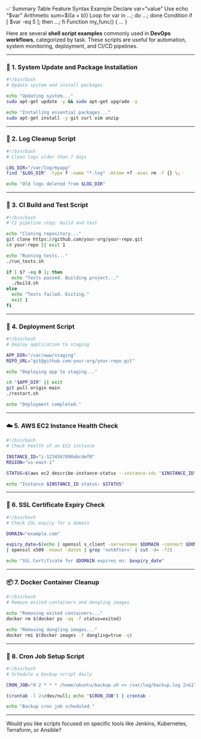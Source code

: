 ✅ Summary Table
Feature	Syntax Example
Declare	var="value"
Use	echo "$var"
Arithmetic	sum=$((a + b))
Loop	for var in ...; do ...; done
Condition	if [ $var -eq 5 ]; then ...; fi
Function	my_func() { ... }


 Here are several **shell script examples** commonly used in **DevOps workflows**, categorized by task. These scripts are useful for automation, system monitoring, deployment, and CI/CD pipelines.

---

### 🔧 1. **System Update and Package Installation**

```bash
#!/bin/bash
# Update system and install packages

echo "Updating system..."
sudo apt-get update -y && sudo apt-get upgrade -y

echo "Installing essential packages..."
sudo apt-get install -y git curl vim unzip
```

---

### 🧹 2. **Log Cleanup Script**

```bash
#!/bin/bash
# Clean logs older than 7 days

LOG_DIR="/var/log/myapp"
find "$LOG_DIR" -type f -name "*.log" -mtime +7 -exec rm -f {} \;

echo "Old logs deleted from $LOG_DIR"
```

---

### 🧪 3. **CI Build and Test Script**

```bash
#!/bin/bash
# CI pipeline step: build and test

echo "Cloning repository..."
git clone https://github.com/your-org/your-repo.git
cd your-repo || exit 1

echo "Running tests..."
./run_tests.sh

if [ $? -eq 0 ]; then
  echo "Tests passed. Building project..."
  ./build.sh
else
  echo "Tests failed. Exiting."
  exit 1
fi
```

---

### 🚀 4. **Deployment Script**

```bash
#!/bin/bash
# Deploy application to staging

APP_DIR="/var/www/staging"
REPO_URL="git@github.com:your-org/your-repo.git"

echo "Deploying app to staging..."

cd "$APP_DIR" || exit
git pull origin main
./restart.sh

echo "Deployment completed."
```

---

### ☁️ 5. **AWS EC2 Instance Health Check**

```bash
#!/bin/bash
# Check health of an EC2 instance

INSTANCE_ID="i-1234567890abcdef0"
REGION="us-east-1"

STATUS=$(aws ec2 describe-instance-status --instance-ids "$INSTANCE_ID" --region "$REGION" --query "InstanceStatuses[0].InstanceStatus.Status" --output text)

echo "Instance $INSTANCE_ID status: $STATUS"
```

---

### 🔐 6. **SSL Certificate Expiry Check**

```bash
#!/bin/bash
# Check SSL expiry for a domain

DOMAIN="example.com"

expiry_date=$(echo | openssl s_client -servername $DOMAIN -connect $DOMAIN:443 2>/dev/null \
| openssl x509 -noout -dates | grep 'notAfter=' | cut -d= -f2)

echo "SSL Certificate for $DOMAIN expires on: $expiry_date"
```

---

### 📦 7. **Docker Container Cleanup**

```bash
#!/bin/bash
# Remove exited containers and dangling images

echo "Removing exited containers..."
docker rm $(docker ps -aq -f status=exited)

echo "Removing dangling images..."
docker rmi $(docker images -f dangling=true -q)
```

---

### 📅 8. **Cron Job Setup Script**

```bash
#!/bin/bash
# Schedule a backup script daily

CRON_JOB="0 2 * * * /home/ubuntu/backup.sh >> /var/log/backup.log 2>&1"

(crontab -l 2>/dev/null; echo "$CRON_JOB") | crontab -

echo "Backup cron job scheduled."
```

---

Would you like scripts focused on specific tools like Jenkins, Kubernetes, Terraform, or Ansible?
